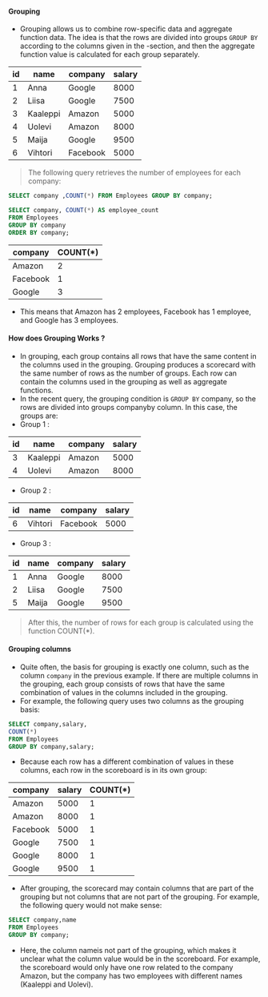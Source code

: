 #### Grouping
- Grouping allows us to combine row-specific data and aggregate function data. The idea is that the rows are divided into groups `GROUP BY` according to the columns given in the -section, and then the aggregate function value is calculated for each group separately.
  
| id | name     | company   | salary |
|----|----------|-----------|--------|
| 1  | Anna     | Google    | 8000   |
| 2  | Liisa    | Google    | 7500   |
| 3  | Kaaleppi | Amazon    | 5000   |
| 4  | Uolevi   | Amazon    | 8000   |
| 5  | Maija    | Google    | 9500   |
| 6  | Vihtori  | Facebook  | 5000   |
> The following query retrieves the number of employees for each company:
```sql
SELECT company ,COUNT(*) FROM Employees GROUP BY company;
```
```sql
SELECT company, COUNT(*) AS employee_count
FROM Employees
GROUP BY company
ORDER BY company;
```
| company   | COUNT(*) |
|-----------|----------|
| Amazon    | 2        |
| Facebook  | 1        |
| Google    | 3        |

- This means that Amazon has 2 employees, Facebook has 1 employee, and Google has 3 employees.
#### How does Grouping Works ?
- In grouping, each group contains all rows that have the same content in the columns used in the grouping. Grouping produces a scorecard with the same number of rows as the number of groups. Each row can contain the columns used in the grouping as well as aggregate functions.
- In the recent query, the grouping condition is `GROUP BY` company, so the rows are divided into groups companyby column. In this case, the groups are:
- Group 1 :

| id | name     | company | salary |
|----|----------|---------|--------|
| 3  | Kaaleppi | Amazon  | 5000   |
| 4  | Uolevi   | Amazon  | 8000   |

- Group 2 :

| id | name    | company   | salary |
|----|---------|-----------|--------|
| 6  | Vihtori | Facebook  | 5000   |

- Group 3 :

| id | name  | company | salary |
|----|-------|---------|--------|
| 1  | Anna  | Google  | 8000   |
| 2  | Liisa | Google  | 7500   |
| 5  | Maija | Google  | 9500   |

> After this, the number of rows for each group is calculated using the function COUNT(*).
#### Grouping columns
- Quite often, the basis for grouping is exactly one column, such as the column `company` in the previous example. If there are multiple columns in the grouping, each group consists of rows that have the same combination of values ​​in the columns included in the grouping.
- For example, the following query uses two columns as the grouping basis:
```sql
SELECT company,salary,
COUNT(*)
FROM Employees
GROUP BY company,salary;
```
- Because each row has a different combination of values ​​in these columns, each row in the scoreboard is in its own group:
  
| company   | salary | COUNT(*) |
|-----------|--------|----------|
| Amazon    | 5000   | 1        |
| Amazon    | 8000   | 1        |
| Facebook  | 5000   | 1        |
| Google    | 7500   | 1        |
| Google    | 8000   | 1        |
| Google    | 9500   | 1        |

- After grouping, the scorecard may contain columns that are part of the grouping but not columns that are not part of the grouping. For example, the following query would not make sense:
```sql
SELECT company,name
FROM Employees
GROUP BY company;
```
- Here, the column nameis not part of the grouping, which makes it unclear what the column value would be in the scoreboard. For example, the scoreboard would only have one row related to the company Amazon, but the company has two employees with different names (Kaaleppi and Uolevi).



